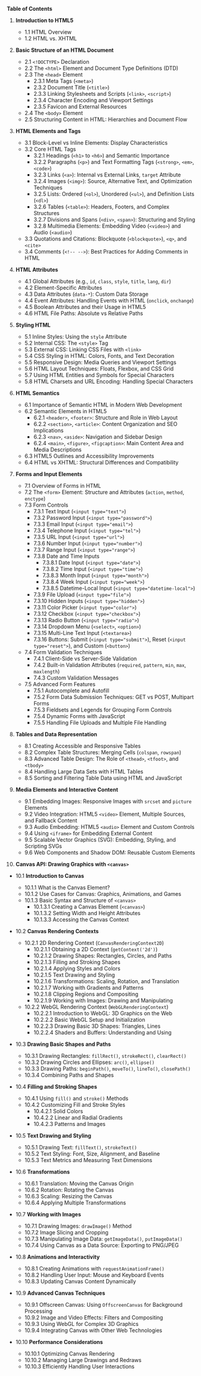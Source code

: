 **Table of Contents**

1. **Introduction to HTML5**
   - 1.1 HTML Overview
   - 1.2 HTML vs. XHTML

2. **Basic Structure of an HTML Document**
   - 2.1 `<!DOCTYPE>` Declaration
   - 2.2 The `<html>` Element and Document Type Definitions (DTD)
   - 2.3 The `<head>` Element
      - 2.3.1 Meta Tags (`<meta>`)
      - 2.3.2 Document Title (`<title>`)
      - 2.3.3 Linking Stylesheets and Scripts (`<link>`, `<script>`)
      - 2.3.4 Character Encoding and Viewport Settings
      - 2.3.5 Favicon and External Resources
   - 2.4 The `<body>` Element
   - 2.5 Structuring Content in HTML: Hierarchies and Document Flow

3. **HTML Elements and Tags**
   - 3.1 Block-Level vs Inline Elements: Display Characteristics
   - 3.2 Core HTML Tags
      - 3.2.1 Headings (`<h1>` to `<h6>`) and Semantic Importance
      - 3.2.2 Paragraphs (`<p>`) and Text Formatting Tags (`<strong>`, `<em>`, `<code>`)
      - 3.2.3 Links (`<a>`): Internal vs External Links, `target` Attribute
      - 3.2.4 Images (`<img>`): Source, Alternative Text, and Optimization Techniques
      - 3.2.5 Lists: Ordered (`<ol>`), Unordered (`<ul>`), and Definition Lists (`<dl>`)
      - 3.2.6 Tables (`<table>`): Headers, Footers, and Complex Structures
      - 3.2.7 Divisions and Spans (`<div>`, `<span>`): Structuring and Styling
      - 3.2.8 Multimedia Elements: Embedding Video (`<video>`) and Audio (`<audio>`)
   - 3.3 Quotations and Citations: Blockquote (`<blockquote>`), `<q>`, and `<cite>`
   - 3.4 Comments (`<!-- -->`): Best Practices for Adding Comments in HTML

4. **HTML Attributes**
   - 4.1 Global Attributes (e.g., `id`, `class`, `style`, `title`, `lang`, `dir`)
   - 4.2 Element-Specific Attributes
   - 4.3 Data Attributes (`data-*`): Custom Data Storage
   - 4.4 Event Attributes: Handling Events with HTML (`onclick`, `onchange`)
   - 4.5 Boolean Attributes and their Usage in HTML5
   - 4.6 HTML File Paths: Absolute vs Relative Paths

5. **Styling HTML**
   - 5.1 Inline Styles: Using the `style` Attribute
   - 5.2 Internal CSS: The `<style>` Tag
   - 5.3 External CSS: Linking CSS Files with `<link>`
   - 5.4 CSS Styling in HTML: Colors, Fonts, and Text Decoration
   - 5.5 Responsive Design: Media Queries and Viewport Settings
   - 5.6 HTML Layout Techniques: Floats, Flexbox, and CSS Grid
   - 5.7 Using HTML Entities and Symbols for Special Characters
   - 5.8 HTML Charsets and URL Encoding: Handling Special Characters

6. **HTML Semantics**
   - 6.1 Importance of Semantic HTML in Modern Web Development
   - 6.2 Semantic Elements in HTML5
      - 6.2.1 `<header>`, `<footer>`: Structure and Role in Web Layout
      - 6.2.2 `<section>`, `<article>`: Content Organization and SEO Implications
      - 6.2.3 `<nav>`, `<aside>`: Navigation and Sidebar Design
      - 6.2.4 `<main>`, `<figure>`, `<figcaption>`: Main Content Area and Media Descriptions
   - 6.3 HTML5 Outlines and Accessibility Improvements
   - 6.4 HTML vs XHTML: Structural Differences and Compatibility

7. **Forms and Input Elements**
   - 7.1 Overview of Forms in HTML
   - 7.2 The `<form>` Element: Structure and Attributes (`action`, `method`, `enctype`)
   - 7.3 Form Controls
      - 7.3.1 Text Input (`<input type="text">`)
      - 7.3.2 Password Input (`<input type="password">`)
      - 7.3.3 Email Input (`<input type="email">`)
      - 7.3.4 Telephone Input (`<input type="tel">`)
      - 7.3.5 URL Input (`<input type="url">`)
      - 7.3.6 Number Input (`<input type="number">`)
      - 7.3.7 Range Input (`<input type="range">`)
      - 7.3.8 Date and Time Inputs
         - 7.3.8.1 Date Input (`<input type="date">`)
         - 7.3.8.2 Time Input (`<input type="time">`)
         - 7.3.8.3 Month Input (`<input type="month">`)
         - 7.3.8.4 Week Input (`<input type="week">`)
         - 7.3.8.5 Datetime-Local Input (`<input type="datetime-local">`)
      - 7.3.9 File Upload (`<input type="file">`)
      - 7.3.10 Hidden Inputs (`<input type="hidden">`)
      - 7.3.11 Color Picker (`<input type="color">`)
      - 7.3.12 Checkbox (`<input type="checkbox">`)
      - 7.3.13 Radio Button (`<input type="radio">`)
      - 7.3.14 Dropdown Menu (`<select>`, `<option>`)
      - 7.3.15 Multi-Line Text Input (`<textarea>`)
      - 7.3.16 Buttons: Submit (`<input type="submit">`), Reset (`<input type="reset">`), and Custom (`<button>`)
   - 7.4 Form Validation Techniques
      - 7.4.1 Client-Side vs Server-Side Validation
      - 7.4.2 Built-in Validation Attributes (`required`, `pattern`, `min`, `max`, `maxlength`)
      - 7.4.3 Custom Validation Messages
   - 7.5 Advanced Form Features
      - 7.5.1 Autocomplete and Autofill
      - 7.5.2 Form Data Submission Techniques: GET vs POST, Multipart Forms
      - 7.5.3 Fieldsets and Legends for Grouping Form Controls
      - 7.5.4 Dynamic Forms with JavaScript
      - 7.5.5 Handling File Uploads and Multiple File Handling

8. **Tables and Data Representation**
   - 8.1 Creating Accessible and Responsive Tables
   - 8.2 Complex Table Structures: Merging Cells (`colspan`, `rowspan`)
   - 8.3 Advanced Table Design: The Role of `<thead>`, `<tfoot>`, and `<tbody>`
   - 8.4 Handling Large Data Sets with HTML Tables
   - 8.5 Sorting and Filtering Table Data using HTML and JavaScript

9. **Media Elements and Interactive Content**
   - 9.1 Embedding Images: Responsive Images with `srcset` and `picture` Elements
   - 9.2 Video Integration: HTML5 `<video>` Element, Multiple Sources, and Fallback Content
   - 9.3 Audio Embedding: HTML5 `<audio>` Element and Custom Controls
   - 9.4 Using `<iframe>` for Embedding External Content
   - 9.5 Scalable Vector Graphics (SVG): Embedding, Styling, and Scripting SVGs
   - 9.6 Web Components and Shadow DOM: Reusable Custom Elements
     
10. **Canvas API: Drawing Graphics with `<canvas>`**

   - 10.1 **Introduction to Canvas**
      - 10.1.1 What is the Canvas Element?
      - 10.1.2 Use Cases for Canvas: Graphics, Animations, and Games
      - 10.1.3 Basic Syntax and Structure of `<canvas>`
         - 10.1.3.1 Creating a Canvas Element (`<canvas>`)
         - 10.1.3.2 Setting Width and Height Attributes
         - 10.1.3.3 Accessing the Canvas Context

   - 10.2 **Canvas Rendering Contexts**
      - 10.2.1 2D Rendering Context (`CanvasRenderingContext2D`)
         - 10.2.1.1 Obtaining a 2D Context (`getContext('2d')`)
         - 10.2.1.2 Drawing Shapes: Rectangles, Circles, and Paths
         - 10.2.1.3 Filling and Stroking Shapes
         - 10.2.1.4 Applying Styles and Colors
         - 10.2.1.5 Text Drawing and Styling
         - 10.2.1.6 Transformations: Scaling, Rotation, and Translation
         - 10.2.1.7 Working with Gradients and Patterns
         - 10.2.1.8 Clipping Regions and Compositing
         - 10.2.1.9 Working with Images: Drawing and Manipulating
      - 10.2.2 WebGL Rendering Context (`WebGLRenderingContext`)
         - 10.2.2.1 Introduction to WebGL: 3D Graphics on the Web
         - 10.2.2.2 Basic WebGL Setup and Initialization
         - 10.2.2.3 Drawing Basic 3D Shapes: Triangles, Lines
         - 10.2.2.4 Shaders and Buffers: Understanding and Using

   - 10.3 **Drawing Basic Shapes and Paths**
      - 10.3.1 Drawing Rectangles: `fillRect()`, `strokeRect()`, `clearRect()`
      - 10.3.2 Drawing Circles and Ellipses: `arc()`, `ellipse()`
      - 10.3.3 Drawing Paths: `beginPath()`, `moveTo()`, `lineTo()`, `closePath()`
      - 10.3.4 Combining Paths and Shapes

   - 10.4 **Filling and Stroking Shapes**
      - 10.4.1 Using `fill()` and `stroke()` Methods
      - 10.4.2 Customizing Fill and Stroke Styles
         - 10.4.2.1 Solid Colors
         - 10.4.2.2 Linear and Radial Gradients
         - 10.4.2.3 Patterns and Images

   - 10.5 **Text Drawing and Styling**
      - 10.5.1 Drawing Text: `fillText()`, `strokeText()`
      - 10.5.2 Text Styling: Font, Size, Alignment, and Baseline
      - 10.5.3 Text Metrics and Measuring Text Dimensions

   - 10.6 **Transformations**
      - 10.6.1 Translation: Moving the Canvas Origin
      - 10.6.2 Rotation: Rotating the Canvas
      - 10.6.3 Scaling: Resizing the Canvas
      - 10.6.4 Applying Multiple Transformations

   - 10.7 **Working with Images**
      - 10.7.1 Drawing Images: `drawImage()` Method
      - 10.7.2 Image Slicing and Cropping
      - 10.7.3 Manipulating Image Data: `getImageData()`, `putImageData()`
      - 10.7.4 Using Canvas as a Data Source: Exporting to PNG/JPEG

   - 10.8 **Animations and Interactivity**
      - 10.8.1 Creating Animations with `requestAnimationFrame()`
      - 10.8.2 Handling User Input: Mouse and Keyboard Events
      - 10.8.3 Updating Canvas Content Dynamically

   - 10.9 **Advanced Canvas Techniques**
      - 10.9.1 Offscreen Canvas: Using `OffscreenCanvas` for Background Processing
      - 10.9.2 Image and Video Effects: Filters and Compositing
      - 10.9.3 Using WebGL for Complex 3D Graphics
      - 10.9.4 Integrating Canvas with Other Web Technologies

   - 10.10 **Performance Considerations**
      - 10.10.1 Optimizing Canvas Rendering
      - 10.10.2 Managing Large Drawings and Redraws
      - 10.10.3 Efficiently Handling User Interactions
